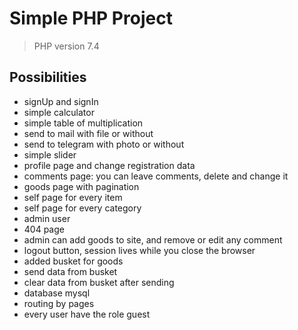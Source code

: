 # Simple PHP Project
>PHP version 7.4
## Possibilities
- signUp and signIn
- simple calculator
- simple table of multiplication
- send to mail with file or without
- send to telegram with photo or without
- simple slider
- profile page and change registration data
- comments page: you can leave comments, delete and change it
- goods page with pagination
- self page for every item
- self page for every category
- admin user
- 404 page
- admin can add goods to site, and remove or edit any comment
- logout button, session lives while you close the browser
- added busket for goods
- send data from busket 
- clear data from busket after sending
- database mysql 
- routing by pages
- every user have the role guest